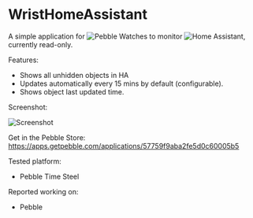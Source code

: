 # WristHomeAssistant

A simple application for ![Pebble Watches](https://www.pebble.com/) to monitor ![Home Assistant](http://home-assistant.io), currently read-only. 

Features:
 - Shows all unhidden objects in HA
 - Updates automatically every 15 mins by default (configurable).
 - Shows object last updated time.

Screenshot: 

![Screenshot](https://github.com/texnofobix/WristHomeAssistant/blob/master/WHA-main.png)

Get in the Pebble Store: https://apps.getpebble.com/applications/57759f9aba2fe5d0c60005b5 

Tested platform:
- Pebble Time Steel

Reported working on:
- Pebble
